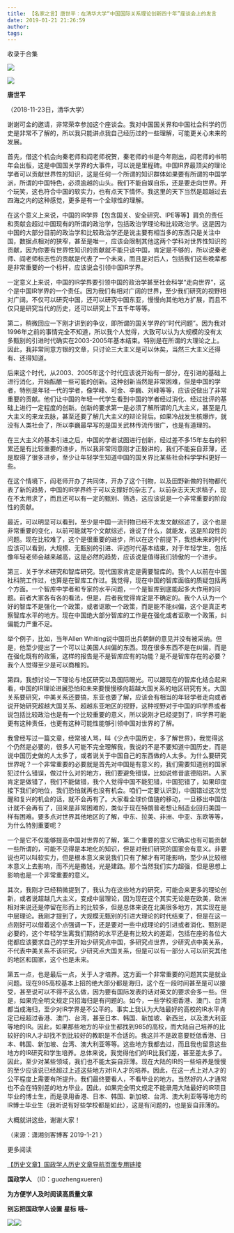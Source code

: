 ```yaml
---
title: 【名家之言】唐世平：在清华大学“中国国际关系理论创新四十年”座谈会上的发言
date: 2019-01-21 21:26:59
author: 
tags: 
---
```



收录于合集

![](/images/3374/2.gif)

  

**![](/images/3374/3.jpeg)**

**唐世平**

（2018-11-23日，清华大学）

  

谢谢可金的邀请，非常荣幸参加这个座谈会。我对中国国关界和中国社会科学的历史是非常不了解的，所以我只能讲点我自己经历过的一些理解，可能更关心未来的发展。

首先，借这个机会向秦老师和阎老师祝贺，秦老师的书是今年刚出，阎老师的书明年会出版，这是中国国关学界的大事件，可以说是里程碑。中国IR界最顶尖的理论学者可以贡献世界性的知识，这是任何一个所谓的知识群体如果要有所谓的中国学派，所谓的中国特色，必须逾越的山头。我们不能自娱自乐，还是要走向世界。开个玩笑，这也符合中国的软实力，也有点天下情怀。我这里的天下当然是超越过去四海之内的这种感觉，更多是有一个全球性的理解。

在这个意义上来说，中国的IR学界【包含国关、安全研究、IPE等等】肩负的责任和贡献会超过中国现有的所谓的政治学，包括政治学理论和比较政治学。这是因为中国的大部分目前的政治学和比较政治学还是说主要有相当多的东西只是关注中国，数据点相对的狭窄，甚至是唯一，应该会限制其他这两个学科对世界性知识的贡献，因为你要有世界性知识的贡献就不能只谈中国，肯定是不够的，所以说秦老师、阎老师标志性的贡献是代表了一个未来，而且是对后人，包括我们这些晚辈都是非常重要的一个标杆，应该说会引领中国IR学界。

一定意义上来说，中国的IR学界要引领中国的政治学甚至社会科学“走向世界”，这个是中国IR学界的一个责任。因为我们有相对广阔的世界，至少我们研究的视野相对广阔。不仅可以研究中国，还可以研究中国东亚，慢慢向其他地方扩展，而且不仅只是研究当代的历史，还可以研究上下五千年等等。

第二，稍微回应一下刚才讲到的争议，即所谓的国关学界的“时代问题”。因为我对1996年之前的事情完全不知道，所以我个人觉得，大致可以认为大规模的没有太多甄别的引进时代确实在2003-2005年基本结束。特别是在所谓的大理论之上。因此，我非常同意方银的文章，只讨论三大主义是可以休矣，当然三大主义还得有、还得知道。

后来这个时代，从2003、2005年这个时代应该说开始有一部分，在引进的基础上进行消化，开始酝酿一些可能的创新。这种创新当然是非常困难，但是中国的学者，特别是年轻一代的学者，像学峰、可金、李巍、刘峰等等，应该说做出了非常重要的贡献。他们让中国的年轻一代学生看到中国的学者经过消化、经过批评的基础上进行一定程度的创新。创新的要求第一是必须了解所谓的几大主义，甚至是几大主义的来龙去脉，甚至还要了解几大主义的辩论背后。如果冷战发生核爆炸，就没有人类社会了，所以李巍最早写的是国关武林传流传很广，也是有道理的。

在三大主义的基本引进之后，中国的学者试图进行创新，经过差不多15年左右的积累还是有比较重要的进步，所以我非常同意刚才正毅讲的，我们不能妄自菲薄，还是取得了很多进步，至少让年轻学生知道中国的国关界比某些社会科学学科更好一些。

在这个情境下，阎老师开办了共同体，开办了这个刊物，以及田野新做的刊物都代表了新的趋势，中国的IR学界终于可以支撑好的杂志了。以前杂志天天求稿子，现在不太用求了，而且还可以有一定的甄别、筛选，这应该说是一个非常重要的阶段性的贡献。

最近，可以明显可以看到，至少是中国一流刊物已经不太发文献综述了，这个也是非常重要的变化，以前可能就写个文献综述，谁说了什么，就能发，这是阶段性的问题。现在比较难了，这个是很重要的进步，所以在这个前提下，我想未来的时代应该可以看到，大规模、无甄别的引进、评述时代基本结束，对于年轻学生，包括像年轻老师会越来越高，这是必然的趋势，应该说是值得我们骄傲的一个进步。

第三．关于学术研究和智库研究。现代国家肯定是需要智库的。我个人以前在中国社科院工作过，也算是在智库工作过。我觉得，现在中国的智库面临的质疑包括两个方面。一个智库中学者和专家的水平问题，一个是智库到底能起多大作用的问题。前者大家各有各的看法，但是，后者我觉得肯定是不确定的。我个人认为一个好的智库不是强化一个政策，或者讴歌一个政策，而是能不能纠偏，这个是真正考察智库水平的地方。现在中国绝大部分智库的工作是在强化或者讴歌一个政策，纠偏能力严重不足。

举个例子，比如，当年Allen
Whiting说中国将出兵朝鲜的意见并没有被采纳。但是，他至少提出了一个可以让美国人纠偏的东西。现在很多东西不是在纠偏，而是在强化既有的政策，这样的报告是不是智库应有的功能？是不是智库存在的必要？我个人觉得至少是可以商榷的。

第四，我想讨论一下理论与地区研究以及国际眼光。可以跟现在的智库化结合起来看，中国的IR理论进展恐怕和未来要慢慢移向超越大国关系的地区研究有关。大国关系要研究，中美关系还要搞，东亚也要了解，应该会有相当的年轻学者走向或者说开始研究超越大国关系、超越东亚地区的视野，这种视野对于中国的IR学界或者说包括比较政治也是有一个比较重要的意义，所以说刚才已经提到了，IR学界可能更有这种责任，也更有这种可能性能够引领中国对世界的了解。

我曾经写过一篇文章，经常被人骂，叫《少点中国历史，多了解世界》，我觉得这个仍然是必要的，很多人可能不完全理解我，我说的不是不要知道中国历史，而是说中国历史做的人太多了，或者说关于中国自己的东西做的人太多。为什么要研究世界呢？一个非常重要的必要就是首先对中国是有意义的，我们需要知道别的国家犯过什么错误，做过什么对的地方，我们要避免错误，比如说修昔底德陷阱。人家肯定是做错了，我们不能做错，我个人觉得中国不能犯错，中国犯错了，如果印度接下我们的地位，我们恐怕就再也没有机会。咱们一定要认识到，中国错过这次觉醒和复兴的机会的话，就不会再有了。大家看全球价值链的移动，一旦移出中国估计就不会再有了，回来是非常困难的，类似于现在特朗普老想让制造业回归美国一样有困难。要多点对世界其他地区的了解，中东、拉美、非洲、中亚、东欧等等，为什么特别重要呢？

一个是它不仅能够提高中国对世界的了解，第二个重要的意义它确实也有可能贡献一些所谓的，可能不见得是本地化的知识，但是对我们研究的国家会有意义。非要说也可以叫软实力，但是根本意义来说我们只有了解才有可能影响，至少从比较根本意义上去影响，而不光是撒钱，光是建路。那个当然我们实力超强，但是思想上影响也是一个非常重要的意义。

其次，我刚才已经稍微提到了，我认为在这些地方的研究，可能会来更多的理论创新，或者说超越几大主义，变成中层理论，因为现在这个其实无论是在欧美，欧洲相对来说还是停留在形而上的比较多，但是总体来说在北美很多地方，其实现在是中层理论。我刚才提到了，大规模无甄别的引进大理论的时代结束了，但是在这一点刚好可以借着这个点强调一下，还是要对一些中成理论的引进或者消化、甄别是必要的，这个年轻学生离我们期待的水平还是有比较大的差距，包括在座的各位大佬都应该要求自己的学生开始少研究点中国，多研究点世界，少研究点中美关系，不代表中美关系不该研究，少研究点大国关系，但是可以有一部分人可以研究其他的地区和国家，这个也是未来。

第五一点，也是最后一点，关于人才培养。这方面一个非常重要的问题其实是就业问题。现在985高校基本上招的绝大部分都是海归，这个在一段时间甚至是可以接受，甚至说可以不得不这么做，因为要有国际发表的话对英文的要求会多一些。但是，如果完全明文规定只招海归是有问题的。如今，一些学校把香港、澳门、台湾都当成海归，至少对IR学界是不公平的。事实上我认为大陆最好的高校的IR水平肯定已经超过香港、澳门、台湾，甚至日本、韩国、新加坡、新西兰，以及澳大利亚等地的IR。因此，如果那些地方的毕业生都找到985的高校，而大陆自己培养的比较好的IR人才却找不到比较好的教职是不合适的。我这并不是故意要贬低香港、日本、韩国、新加坡、台湾、澳大利亚等等。这些地方我都去过，而且我也留意这些地方的IR研究和学生培养。总体来说，我觉得他们的IR比我们差，甚至差太多了。因此，至少对某些领域，我们也不能太妄自菲薄。现在大陆的IR的一些培养是慢慢的至少应该说已经超过上述这些地方对IR人才的培养。因此，在这一点上对人才的公平程度上需要有所提升。我们最终要看人，不看毕业的地方。当然好的人才通常也不会在特别差的地方毕业。因此，如果完全明文规定不能录用大陆最好的IR项目毕业的博士生，而是录用香港、日本、韩国、新加坡、台湾、澳大利亚等等地方的IR博士毕业生（我听说有好些学校都是如此），这是有问题的，也是妄自菲薄的。

大概就讲这些，谢谢大家！

（来源：潇湘剑客博客 2019-1-21 ）

  

  

更多阅读

[【历史文章】国政学人历史文章导航页面专用链接](http://mp.weixin.qq.com/s?__biz=MzI3MTYzMzE5Mw==&mid=2247487647&idx=4&sn=713bf729dca089516e8f304f88955380&chksm=eb3f8ed9dc4807cf89f3e211dd726289dd92edc62a6a8e19953bf2b366bbeffb59d285e95119&scene=21#wechat_redirect)  

  

 **国政学人** （ID：guozhengxueren)

  

 **为方便学人及时阅读高质量文章**

 **别忘把国政学人设置** **星标** **哦~**

![](/images/3374/4.gif)![](/images/3374/5.gif)

  

